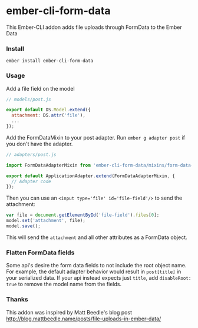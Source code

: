 # ember-cli-form-data

This Ember-CLI addon adds file uploads through FormData to the Ember Data

### Install

```
ember install ember-cli-form-data
```

### Usage

Add a file field on the model

```js
// models/post.js

export default DS.Model.extend({
  attachment: DS.attr('file'),
  ...
});
```

Add the FormDataMixin to your post adapter. Run ``ember g adapter post`` if you don't have the adapter.

```js
// adapters/post.js

import FormDataAdapterMixin from 'ember-cli-form-data/mixins/form-data-adapter';

export default ApplicationAdapter.extend(FormDataAdapterMixin, {
  // Adapter code
});
```

Then you can use an ``<input type='file' id='file-field'/>`` to send the attachment: 

```js
var file = document.getElementById('file-field').files[0];
model.set('attachment', file);
model.save();
```

This will send the ``attachment`` and all other attributes as a FormData object.


### Flatten FormData fields

Some api's desire the form data fields to not include the root object
name. For example, the default adapter behavior would result in ``post[title]``
in your serialized data.  If your api instead expects just ``title``,
add ``disableRoot: true`` to remove the model name from the fields.

### Thanks

This addon was inspired by Matt Beedle's blog post http://blog.mattbeedle.name/posts/file-uploads-in-ember-data/
